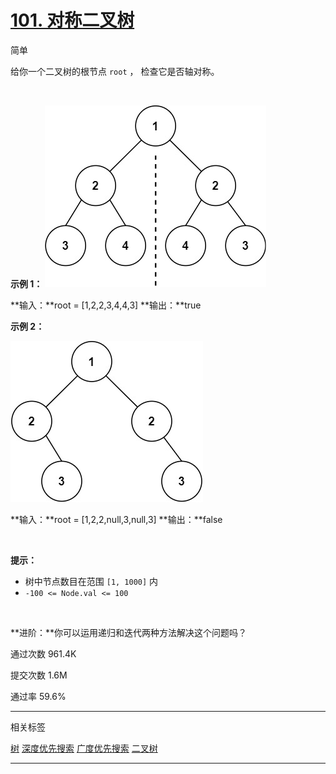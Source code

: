 # [101\. 对称二叉树](https://leetcode.cn/problems/symmetric-tree/)

简单

给你一个二叉树的根节点 `root` ， 检查它是否轴对称。

&nbsp;

**示例 1：**
![Alt text](101_1.png)

**输入：**root = \[1,2,2,3,4,4,3\]
**输出：**true

**示例 2：**

![Alt text](101_2.png)

**输入：**root = \[1,2,2,null,3,null,3\]
**输出：**false

&nbsp;

**提示：**

- 树中节点数目在范围 `[1, 1000]` 内
- `-100 <= Node.val <= 100`

&nbsp;

**进阶：**你可以运用递归和迭代两种方法解决这个问题吗？

通过次数 961.4K

提交次数 1.6M

通过率 59.6%

* * *

相关标签

[树](https://leetcode.cn/tag/tree/)
[深度优先搜索](https://leetcode.cn/tag/depth-first-search/)
[广度优先搜索](https://leetcode.cn/tag/breadth-first-search/)
[二叉树](https://leetcode.cn/tag/binary-tree/)

* * *